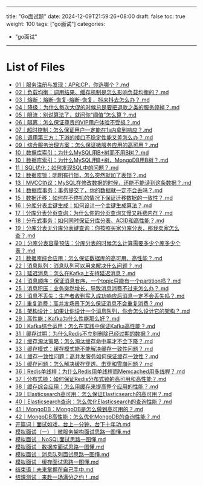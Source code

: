
---
title: "Go面试题"
date: 2024-12-09T21:59:26+08:00
draft: false
toc: true
weight: 100
tags: ["go面试"]
categories: 
  - "go面试"
---

# List of Files

- [01｜服务注册与发现：AP和CP，你选哪个？.md](01｜服务注册与发现：AP和CP，你选哪个？.md)
- [02｜负载均衡：调用结果、缓存机制是怎么影响负载均衡的？.md](02｜负载均衡：调用结果、缓存机制是怎么影响负载均衡的？.md)
- [03｜熔断：熔断-恢复-熔断-恢复，抖来抖去怎么办？.md](03｜熔断：熔断-恢复-熔断-恢复，抖来抖去怎么办？.md)
- [04｜降级：为什么每次大促的时候总是要把退款之类的服务停掉？.md](04｜降级：为什么每次大促的时候总是要把退款之类的服务停掉？.md)
- [05｜限流：别说算法了，就问你“阈值”怎么算？.md](05｜限流：别说算法了，就问你“阈值”怎么算？.md)
- [06｜隔离：怎么保证尊贵的VIP用户体验不受损？.md](06｜隔离：怎么保证尊贵的VIP用户体验不受损？.md)
- [07｜超时控制：怎么保证用户一定能在1s内拿到响应？.md](07｜超时控制：怎么保证用户一定能在1s内拿到响应？.md)
- [08｜调用第三方：下游的接口不稳定性能又差怎么办？.md](08｜调用第三方：下游的接口不稳定性能又差怎么办？.md)
- [09｜综合服务治理方案：怎么保证微服务应用的高可用？.md](09｜综合服务治理方案：怎么保证微服务应用的高可用？.md)
- [10｜数据库索引：为什么MySQL用B+树而不用B树？.md](10｜数据库索引：为什么MySQL用B+树而不用B树？.md)
- [10｜数据库索引：为什么MySQL用B+树，MongoDB用B树？.md](10｜数据库索引：为什么MySQL用B+树，MongoDB用B树？.md)
- [11｜SQL优化：如何发现SQL中的问题？.md](11｜SQL优化：如何发现SQL中的问题？.md)
- [12｜数据库锁：明明有行锁，怎么突然就加了表锁？.md](12｜数据库锁：明明有行锁，怎么突然就加了表锁？.md)
- [13｜MVCC协议：MySQL在修改数据的时候，还能不能读到这条数据？.md](13｜MVCC协议：MySQL在修改数据的时候，还能不能读到这条数据？.md)
- [14｜数据库事务：事务提交了，你的数据就一定不会丢吗？.md](14｜数据库事务：事务提交了，你的数据就一定不会丢吗？.md)
- [15｜数据迁移：如何在不停机的情况下保证迁移数据的一致性？.md](15｜数据迁移：如何在不停机的情况下保证迁移数据的一致性？.md)
- [16｜分库分表主键生成：如何设计一个主键生成算法？.md](16｜分库分表主键生成：如何设计一个主键生成算法？.md)
- [17｜分库分表分页查询：为什么你的分页查询又慢又耗费内存？.md](17｜分库分表分页查询：为什么你的分页查询又慢又耗费内存？.md)
- [18｜分布式事务：如何同时保证分库分表、ACID和高性能？.md](18｜分布式事务：如何同时保证分库分表、ACID和高性能？.md)
- [19｜分库分表无分库分表键查询：你按照买家分库分表，那我卖家怎么查？.md](19｜分库分表无分库分表键查询：你按照买家分库分表，那我卖家怎么查？.md)
- [20｜分库分表容量预估：分库分表的时候怎么计算需要多少个库多少个表？.md](20｜分库分表容量预估：分库分表的时候怎么计算需要多少个库多少个表？.md)
- [21｜数据库综合应用：怎么保证数据库的高可用、高性能？.md](21｜数据库综合应用：怎么保证数据库的高可用、高性能？.md)
- [22｜消息队列：消息队列可以用来解决什么问题？.md](22｜消息队列：消息队列可以用来解决什么问题？.md)
- [23｜延迟消息：怎么在Kafka上支持延迟消息？.md](23｜延迟消息：怎么在Kafka上支持延迟消息？.md)
- [24｜消息顺序：保证消息有序，一个topic只能有一个partition吗？.md](24｜消息顺序：保证消息有序，一个topic只能有一个partition吗？.md)
- [25｜消息积压：业务突然增长，导致消息消费不过来怎么办？.md](25｜消息积压：业务突然增长，导致消息消费不过来怎么办？.md)
- [26｜消息不丢失：生产者收到写入成功响应后消息一定不会丢失吗？.md](26｜消息不丢失：生产者收到写入成功响应后消息一定不会丢失吗？.md)
- [27｜重复消费：高并发场景下怎么保证消息不会重复消费？.md](27｜重复消费：高并发场景下怎么保证消息不会重复消费？.md)
- [28｜架构设计：如果让你设计一个消息队列，你会怎么设计它的架构？.md](28｜架构设计：如果让你设计一个消息队列，你会怎么设计它的架构？.md)
- [29｜高性能：Kafka为什么性能那么好？.md](29｜高性能：Kafka为什么性能那么好？.md)
- [30｜Kafka综合运用：怎么在实践中保证Kafka高性能？.md](30｜Kafka综合运用：怎么在实践中保证Kafka高性能？.md)
- [31｜缓存过期：为什么Redis不立刻删除已经过期的数据？.md](31｜缓存过期：为什么Redis不立刻删除已经过期的数据？.md)
- [32｜缓存淘汰策略：怎么淘汰缓存命中率才不会下降？.md](32｜缓存淘汰策略：怎么淘汰缓存命中率才不会下降？.md)
- [33｜缓存模式：缓存模式能不能解决缓存一致性问题？.md](33｜缓存模式：缓存模式能不能解决缓存一致性问题？.md)
- [34｜缓存一致性问题：高并发服务如何保证缓存一致性？.md](34｜缓存一致性问题：高并发服务如何保证缓存一致性？.md)
- [35｜缓存问题：怎么解决缓存穿透、击穿和雪崩问题？.md](35｜缓存问题：怎么解决缓存穿透、击穿和雪崩问题？.md)
- [36｜Redis单线程：为什么Redis用单线程而Memcached用多线程？.md](36｜Redis单线程：为什么Redis用单线程而Memcached用多线程？.md)
- [37｜分布式锁：如何保证Redis分布式锁的高可用和高性能？.md](37｜分布式锁：如何保证Redis分布式锁的高可用和高性能？.md)
- [38｜缓存综合应用：怎么用缓存来提高整个应用的性能？.md](38｜缓存综合应用：怎么用缓存来提高整个应用的性能？.md)
- [39｜Elasticsearch高可用：怎么保证Elasticsearch的高可用？.md](39｜Elasticsearch高可用：怎么保证Elasticsearch的高可用？.md)
- [40｜Elasticsearch查询：怎么优化Elasticsearch的查询性能？.md](40｜Elasticsearch查询：怎么优化Elasticsearch的查询性能？.md)
- [41｜MongoDB：MongoDB是怎么做到高可用的？.md](41｜MongoDB：MongoDB是怎么做到高可用的？.md)
- [42｜MongoDB高性能：怎么优化MongoDB的查询性能？.md](42｜MongoDB高性能：怎么优化MongoDB的查询性能？.md)
- [开篇词｜面试如戏，台上一分钟，台下十年功.md](开篇词｜面试如戏，台上一分钟，台下十年功.md)
- [模拟面试（一）｜微服务架构面试思路一图懂.md](模拟面试（一）｜微服务架构面试思路一图懂.md)
- [模拟面试｜NoSQL面试思路一图懂.md](模拟面试｜NoSQL面试思路一图懂.md)
- [模拟面试｜数据库面试思路一图懂.md](模拟面试｜数据库面试思路一图懂.md)
- [模拟面试｜消息队列面试思路一图懂.md](模拟面试｜消息队列面试思路一图懂.md)
- [模拟面试｜缓存面试思路一图懂.md](模拟面试｜缓存面试思路一图懂.md)
- [结束语｜未来掌握在自己手中.md](结束语｜未来掌握在自己手中.md)
- [结课测试｜来赴一场满分之约！.md](结课测试｜来赴一场满分之约！.md)
